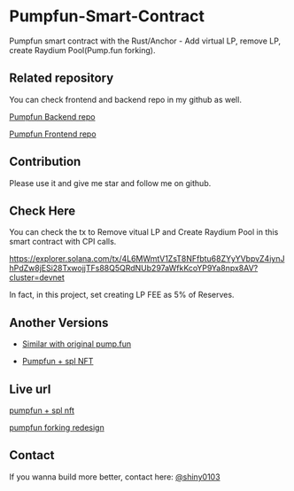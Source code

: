 # Pumpfun-Smart-Contract
  Pumpfun smart contract with the Rust/Anchor - Add virtual LP, remove LP, create Raydium Pool(Pump.fun forking).

## Related repository
  You can check frontend and backend repo in my github as well.
  
  [Pumpfun Backend repo](https://github.com/0xTan1319/Pump-Fun-Backend)
  
  [Pumpfun Frontend repo](https://github.com/0xTan1319/Pump-Fun-FE)

## Contribution

  Please use it and give me star and follow me on github.

## Check Here

  You can check the tx to Remove vitual LP and Create Raydium Pool in this smart contract with CPI calls.  
  
  https://explorer.solana.com/tx/4L6MWmtV1ZsT8NFfbtu68ZYyYVbpvZ4iynJhPdZw8jESi28TxwojjTFs88Q5QRdNUb297aWfkKcoYP9Ya8npx8AV?cluster=devnet
  
  In fact, in this project, set creating LP FEE as 5% of Reserves.

## Another Versions

  - [Similar with original pump.fun](https://solscan.io/account/BCdbBhYrRfd17MBGeompteXDgoBFxgnfQh2NkdgJQk5w?cluster=devnet)

  - [Pumpfun + spl NFT](https://solscan.io/account/4m3GTSWQ6AUvvF4PmdiYd1Nsq4sFdLaq5n9jdQrzCBBM?cluster=devnet)

## Live url

  [pumpfun + spl nft](https://viper.m8s.us)

  [pumpfun forking redesign](https://agents.land/)


## Contact

  If you wanna build more better, contact here: [@shiny0103](https://t.me/shiny0103)
